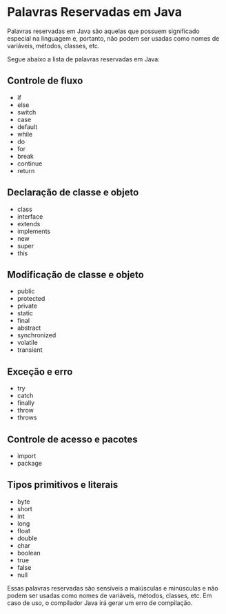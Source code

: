  <h1>Palavras Reservadas em Java</h1>
    <p>Palavras reservadas em Java são aquelas que possuem significado especial na linguagem e, portanto, não podem ser usadas como nomes de variáveis, métodos, classes, etc.</p>
    <p>Segue abaixo a lista de palavras reservadas em Java:</p>
    <h2>Controle de fluxo</h2>
    <ul>
      <li>if</li>
      <li>else</li>
      <li>switch</li>
      <li>case</li>
      <li>default</li>
      <li>while</li>
      <li>do</li>
      <li>for</li>
      <li>break</li>
      <li>continue</li>
      <li>return</li>
    </ul>
    <h2>Declaração de classe e objeto</h2>
    <ul>
        <li>class</li>
        <li>interface</li>
        <li>extends</li>
        <li>implements</li>
        <li>new</li>
        <li>super</li>
        <li>this</li>
    </ul>
    <h2>Modificação de classe e objeto</h2>
    <ul>
        <li>public</li>
        <li>protected</li>
        <li>private</li>
        <li>static</li>
        <li>final</li>
        <li>abstract</li>
        <li>synchronized</li>
        <li>volatile</li>
        <li>transient</li>
    </ul>
    <h2>Exceção e erro</h2>
    <ul>
        <li>try</li>
        <li>catch</li>
        <li>finally</li>
        <li>throw</li>
        <li>throws</li>
    </ul>
    <h2>Controle de acesso e pacotes</h2>
    <ul>
        <li>import</li>
        <li>package</li>
    </ul>
    <h2>Tipos primitivos e literais</h2>
    <ul>
        <li>byte</li>
        <li>short</li>
        <li>int</li>
        <li>long</li>
        <li>float</li>
        <li>double</li>
        <li>char</li>
        <li>boolean</li>
        <li>true</li>
        <li>false</li>
        <li>null</li>
    </ul>
    <p>Essas palavras reservadas são sensíveis a maiúsculas e minúsculas e não podem ser usadas como nomes de variáveis, métodos, classes, etc. Em caso de uso, o compilador Java irá gerar um erro de compilação.</p>